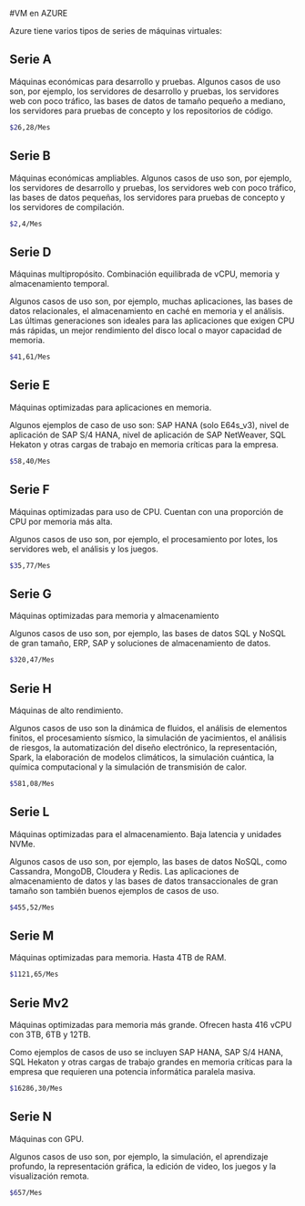 #VM en AZURE

Azure tiene varios tipos de series de máquinas virtuales:

## Serie A

Máquinas económicas para desarrollo y pruebas.
Algunos casos de uso son, por ejemplo, los servidores de desarrollo y pruebas, los servidores web con poco tráfico, las bases de datos de tamaño pequeño a mediano, los servidores para pruebas de concepto y los repositorios de código.

```bash
$26,28/Mes
```

## Serie B

Máquinas económicas ampliables.
Algunos casos de uso son, por ejemplo, los servidores de desarrollo y pruebas, los servidores web con poco tráfico, las bases de datos pequeñas, los servidores para pruebas de concepto y los servidores de compilación.

```bash
$2,4/Mes
```

## Serie D

Máquinas multipropósito. Combinación equilibrada de vCPU, memoria y almacenamiento temporal.

Algunos casos de uso son, por ejemplo, muchas aplicaciones, las bases de datos relacionales, el almacenamiento en caché en memoria y el análisis. Las últimas generaciones son ideales para las aplicaciones que exigen CPU más rápidas, un mejor rendimiento del disco local o mayor capacidad de memoria.

```bash
$41,61/Mes
```

## Serie E

Máquinas optimizadas para aplicaciones en memoria.

Algunos ejemplos de caso de uso son: SAP HANA (solo E64s_v3), nivel de aplicación de SAP S/4 HANA, nivel de aplicación de SAP NetWeaver, SQL Hekaton y otras cargas de trabajo en memoria críticas para la empresa.

```bash
$58,40/Mes
```

## Serie F

Máquinas optimizadas para uso de CPU. Cuentan con una proporción de CPU por memoria más alta.

Algunos casos de uso son, por ejemplo, el procesamiento por lotes, los servidores web, el análisis y los juegos.

```bash
$35,77/Mes
```

## Serie G

Máquinas optimizadas para memoria y almacenamiento

Algunos casos de uso son, por ejemplo, las bases de datos SQL y NoSQL de gran tamaño, ERP, SAP y soluciones de almacenamiento de datos.

```bash
$320,47/Mes
```

## Serie H

Máquinas de alto rendimiento.

Algunos casos de uso son la dinámica de fluidos, el análisis de elementos finitos, el procesamiento sísmico, la simulación de yacimientos, el análisis de riesgos, la automatización del diseño electrónico, la representación, Spark, la elaboración de modelos climáticos, la simulación cuántica, la química computacional y la simulación de transmisión de calor.

```bash
$581,08/Mes
```

## Serie L

Máquinas optimizadas para el almacenamiento. Baja latencia y unidades NVMe.

Algunos casos de uso son, por ejemplo, las bases de datos NoSQL, como Cassandra, MongoDB, Cloudera y Redis. Las aplicaciones de almacenamiento de datos y las bases de datos transaccionales de gran tamaño son también buenos ejemplos de casos de uso.

```bash
$455,52/Mes
```

## Serie M

Máquinas optimizadas para memoria. Hasta 4TB de RAM.

```bash
$1121,65/Mes
```

## Serie Mv2

Máquinas optimizadas para memoria más grande. Ofrecen hasta 416 vCPU con 3TB, 6TB y 12TB.

Como ejemplos de casos de uso se incluyen SAP HANA, SAP S/4 HANA, SQL Hekaton y otras cargas de trabajo grandes en memoria críticas para la empresa que requieren una potencia informática paralela masiva.

```bash
$16286,30/Mes
```

## Serie N

Máquinas con GPU.

Algunos casos de uso son, por ejemplo, la simulación, el aprendizaje profundo, la representación gráfica, la edición de video, los juegos y la visualización remota.

```bash
$657/Mes
```
